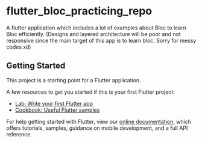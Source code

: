 # flutter_bloc_practicing_repo

A flutter application which includes a lot of examples about Bloc to learn Bloc efficiently. (Designs and layered architecture will be poor and not responsive since the main target of this app is to learn bloc. Sorry for messy codes xd)

## Getting Started

This project is a starting point for a Flutter application.

A few resources to get you started if this is your first Flutter project:

- [Lab: Write your first Flutter app](https://flutter.dev/docs/get-started/codelab)
- [Cookbook: Useful Flutter samples](https://flutter.dev/docs/cookbook)

For help getting started with Flutter, view our
[online documentation](https://flutter.dev/docs), which offers tutorials,
samples, guidance on mobile development, and a full API reference.
